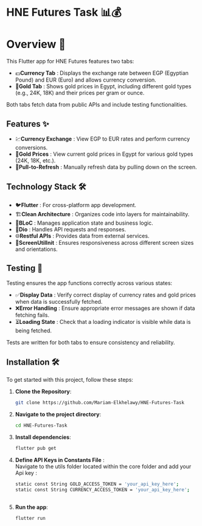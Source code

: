 # HNE Futures Task 📊💰

# Overview 🌟

This Flutter app for HNE Futures features two tabs:

- 💵**Currency Tab** : Displays the exchange rate between EGP (Egyptian Pound) and EUR (Euro) and allows currency conversion.
- 🏅**Gold Tab** : Shows gold prices in Egypt, including different gold types (e.g., 24K, 18K) and their prices per gram or ounce.

Both tabs fetch data from public APIs and include testing functionalities.

## Features ✨
- 💹**Currency Exchange** : View EGP to EUR rates and perform currency conversions.
- 🏅**Gold Prices** : View current gold prices in Egypt for various gold types (24K, 18K, etc.).
- 🔄**Pull-to-Refresh** : Manually refresh data by pulling down on the screen.


## Technology Stack 🛠️

- 🐦**Flutter** : For cross-platform app development.
- 🏗️**Clean Architecture** : Organizes code into layers for maintainability.
- 🧩**BLoC** : Manages application state and business logic.
- 🚀**Dio** : Handles API requests and responses.
- 🌐**Restful APIs** : Provides data from external services.
- 📐**ScreenUtilInit** : Ensures responsiveness across different screen sizes and orientations.


## Testing 🧪
Testing ensures the app functions correctly across various states:

- ✅**Display Data** : Verify correct display of currency rates and gold prices when data is successfully fetched.
- ❌**Error Handling** : Ensure appropriate error messages are shown if data fetching fails.
- ⏳**Loading State** : Check that a loading indicator is visible while data is being fetched.

Tests are written for both tabs to ensure consistency and reliability.

## Installation 🛠️

To get started with this project, follow these steps:

1. **Clone the Repository**:
   ```bash
   git clone https://github.com/Mariam-Elkhelawy/HNE-Futures-Task

2. **Navigate to the project directory**:
 
   ```bash
   cd HNE-Futures-Task
   
3. **Install dependencies**:
 
   ```bash
   flutter pub get

4. **Define API Keys in Constants File** : </br>   Navigate to the utils folder located within the core folder and add your Api key :

   ```bash
   static const String GOLD_ACCESS_TOKEN = 'your_api_key_here';
   static const String CURRENCY_ACCESS_TOKEN = 'your_api_key_here';
  
5. **Run the app**:  

   ```bash
   flutter run
